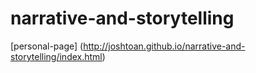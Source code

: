 # narrative-and-storytelling
[personal-page] (http://joshtoan.github.io/narrative-and-storytelling/index.html)
